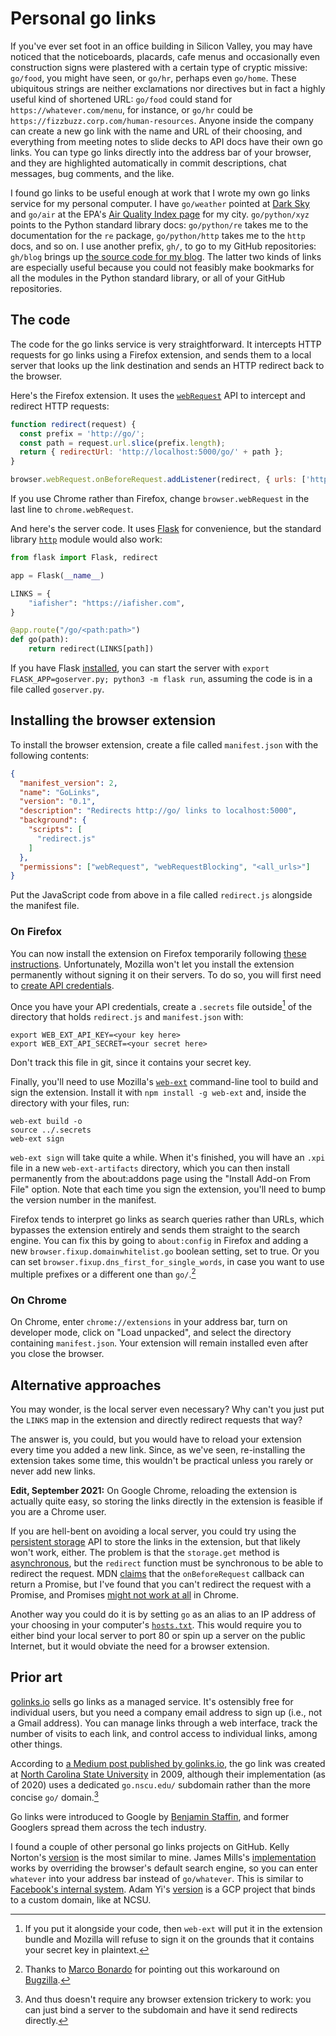 # Personal go links
If you've ever set foot in an office building in Silicon Valley, you may have noticed that the noticeboards, placards, cafe menus and occasionally even construction signs were plastered with a certain type of cryptic missive: `go/food`, you might have seen, or `go/hr`, perhaps even `go/home`. These ubiquitous strings are neither exclamations nor directives but in fact a highly useful kind of shortened URL: `go/food` could stand for `https://whatever.com/menu`, for instance, or `go/hr` could be `https://fizzbuzz.corp.com/human-resources`. Anyone inside the company can create a new go link with the name and URL of their choosing, and everything from meeting notes to slide decks to API docs have their own go links. You can type go links directly into the address bar of your browser, and they are highlighted automatically in commit descriptions, chat messages, bug comments, and the like.

I found go links to be useful enough at work that I wrote my own go links service for my personal computer. I have `go/weather` pointed at [Dark Sky](https://darksky.net/) and `go/air` at the EPA's [Air Quality Index page](https://www.airnow.gov/) for my city. `go/python/xyz` points to the Python standard library docs: `go/python/re` takes me to the documentation for the `re` package, `go/python/http` takes me to the `http` docs, and so on. I use another prefix, `gh/`, to go to my GitHub repositories: `gh/blog` brings up [the source code for my blog](https://github.com/iafisher/blog). The latter two kinds of links are especially useful because you could not feasibly make bookmarks for all the modules in the Python standard library, or all of your GitHub repositories.


## The code
The code for the go links service is very straightforward. It intercepts HTTP requests for go links using a Firefox extension, and sends them to a local server that looks up the link destination and sends an HTTP redirect back to the browser.

Here's the Firefox extension. It uses the [`webRequest`](https://developer.mozilla.org/en-US/docs/Mozilla/Add-ons/WebExtensions/API/webRequest) API to intercept and redirect HTTP requests:

```js
function redirect(request) {
  const prefix = 'http://go/';
  const path = request.url.slice(prefix.length);
  return { redirectUrl: 'http://localhost:5000/go/' + path };
}

browser.webRequest.onBeforeRequest.addListener(redirect, { urls: ['http://go/*']}, ['blocking']);
```

If you use Chrome rather than Firefox, change `browser.webRequest` in the last line to `chrome.webRequest`.

And here's the server code. It uses [Flask](https://flask.palletsprojects.com/en/1.1.x/) for convenience, but the standard library [`http`](https://docs.python.org/3.6/library/http.html) module would also work:

```python
from flask import Flask, redirect

app = Flask(__name__)

LINKS = {
    "iafisher": "https://iafisher.com",
}

@app.route("/go/<path:path>")
def go(path):
    return redirect(LINKS[path])
```

If you have Flask [installed](https://flask.palletsprojects.com/en/1.1.x/installation/#installation), you can start the server with `export FLASK_APP=goserver.py; python3 -m flask run`, assuming the code is in a file called `goserver.py`.


## Installing the browser extension
To install the browser extension, create a file called `manifest.json` with the following contents:

```json
{
  "manifest_version": 2,
  "name": "GoLinks",
  "version": "0.1",
  "description": "Redirects http://go/ links to localhost:5000",
  "background": {
    "scripts": [
      "redirect.js"
    ]
  },
  "permissions": ["webRequest", "webRequestBlocking", "<all_urls>"]
}
```

Put the JavaScript code from above in a file called `redirect.js` alongside the manifest file.

### On Firefox
You can now install the extension on Firefox temporarily following [these instructions](https://extensionworkshop.com/documentation/develop/temporary-installation-in-firefox/). Unfortunately, Mozilla won't let you install the extension permanently without signing it on their servers. To do so, you will first need to [create API credentials](https://addons.mozilla.org/en-US/developers/addon/api/key/).

Once you have your API credentials, create a `.secrets` file outside[^why-outside] of the directory that holds `redirect.js` and `manifest.json` with:

```
export WEB_EXT_API_KEY=<your key here>
export WEB_EXT_API_SECRET=<your secret here>
```

Don't track this file in git, since it contains your secret key.

Finally, you'll need to use Mozilla's [`web-ext`](https://github.com/mozilla/web-ext) command-line tool to build and sign the extension. Install it with `npm install -g web-ext` and, inside the directory with your files, run:

```shell
web-ext build -o
source ../.secrets
web-ext sign
```

`web-ext sign` will take quite a while. When it's finished, you will have an `.xpi` file in a new `web-ext-artifacts` directory, which you can then install permanently from the about:addons page using the "Install Add-on From File" option. Note that each time you sign the extension, you'll need to bump the version number in the manifest.

Firefox tends to interpret go links as search queries rather than URLs, which bypasses the extension entirely and sends them straight to the search engine. You can fix this by going to `about:config` in Firefox and adding a new `browser.fixup.domainwhitelist.go` boolean setting, set to true. Or you can set `browser.fixup.dns_first_for_single_words`, in case you want to use multiple prefixes or a different one than `go/`.[^mozilla-bug]

### On Chrome
On Chrome, enter `chrome://extensions` in your address bar, turn on developer mode, click on "Load unpacked", and select the directory containing `manifest.json`. Your extension will remain installed even after you close the browser.


## Alternative approaches
You may wonder, is the local server even necessary? Why can't you just put the `LINKS` map in the extension and directly redirect requests that way?

The answer is, you could, but you would have to reload your extension every time you added a new link. Since, as we've seen, re-installing the extension takes some time, this wouldn't be practical unless you rarely or never add new links.

<div class="edit">
  <strong>Edit, September 2021:</strong>
  On Google Chrome, reloading the extension is actually quite easy, so storing the links directly in the extension is feasible if you are a Chrome user.
</div>

If you are hell-bent on avoiding a local server, you could try using the [persistent storage](https://developer.mozilla.org/en-US/docs/Mozilla/Add-ons/WebExtensions/API/storage) API to store the links in the extension, but that likely won't work, either. The problem is that the `storage.get` method is [asynchronous](https://developer.mozilla.org/en-US/docs/Mozilla/Add-ons/WebExtensions/API/storage/StorageArea/get), but the `redirect` function must be synchronous to be able to redirect the request. MDN [claims](https://developer.mozilla.org/en-US/docs/Mozilla/Add-ons/WebExtensions/API/webRequest/onBeforeRequest) that the `onBeforeRequest` callback can return a Promise, but I've found that you can't redirect the request with a Promise, and Promises [might not work at all](https://stackoverflow.com/questions/47910732/browserextension-webrequest-onbeforerequest-return-promise) in Chrome.

Another way you could do it is by setting `go` as an alias to an IP address of your choosing in your computer's [`hosts.txt`](https://en.wikipedia.org/wiki/Hosts_(file)). This would require you to either bind your local server to port 80 or spin up a server on the public Internet, but it would obviate the need for a browser extension.


## Prior art
[golinks.io](https://www.golinks.io) sells go links as a managed service. It's ostensibly free for individual users, but you need a company email address to sign up (i.e., not a Gmail address). You can manage links through a web interface, track the number of visits to each link, and control access to individual links, among other things.

According to [a Medium post published by golinks.io](https://medium.com/@golinks/the-full-history-of-go-links-and-the-golink-system-cbc6d2c8bb3), the go link was created at [North Carolina State University](https://golinks.ncsu.edu) in 2009, although their implementation (as of 2020) uses a dedicated `go.nscu.edu/` subdomain rather than the more concise `go/` domain.[^go-subdomain]

Go links were introduced to Google by [Benjamin Staffin](https://www.linkedin.com/in/benjaminstaffin), and former Googlers spread them across the tech industry.

I found a couple of other personal go links projects on GitHub. Kelly Norton's [version](https://github.com/kellegous/go) is the most similar to mine. James Mills's [implementation](https://github.com/prologic/golinks) works by overriding the browser's default search engine, so you can enter `whatever` into your address bar instead of `go/whatever`. This is similar to [Facebook's internal system](http://www.bunny1.org/). Adam Yi's [version](https://github.com/adamyi/golinks) is a GCP project that binds to a custom domain, like at NCSU.


[^why-outside]: If you put it alongside your code, then `web-ext` will put it in the extension bundle and Mozilla will refuse to sign it on the grounds that it contains your secret key in plaintext.

[^mozilla-bug]: Thanks to [Marco Bonardo](https://bugzilla.mozilla.org/user_profile?user_id=240353) for pointing out this workaround on [Bugzilla](https://bugzilla.mozilla.org/show_bug.cgi?id=1642435).

[^go-subdomain]: And thus doesn't require any browser extension trickery to work: you can just bind a server to the subdomain and have it send redirects directly.
